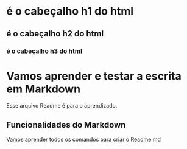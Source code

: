 # é o cabeçalho h1 do html
## é o cabeçalho h2 do html
### é o cabeçalho h3 do html

# Vamos aprender e testar a escrita em Markdown

Esse arquivo Readme é para o aprendizado.

## Funcionalidades do Markdown

Vamos aprender todos os comandos para criar o Readme.md

